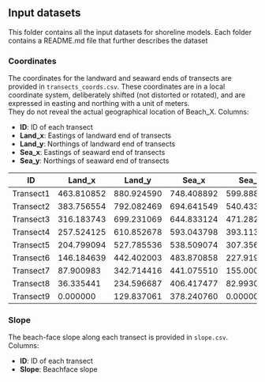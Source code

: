 ## Input datasets

This folder contains all the input datasets for shoreline models. Each folder contains a README.md file that further describes the dataset

### Coordinates
The coordinates for the landward and seaward ends of transects are provided in `transects_coords.csv`.
These coordinates are in a local coordinate system, deliberately shifted (not distorted or rotated), and are expressed in easting and northing with a unit of meters. \
They do not reveal the actual geographical location of Beach_X.
Columns:
- **ID**: ID of each transect
- **Land_x**: Eastings of landward end of transects
- **Land_y**: Northings of landward end of transects
- **Sea_x**: Eastings of seaward end of transects
- **Sea_y**: Northings of seaward end of transects

| ID        | Land_x      | Land_y      | Sea_x       | Sea_y       |
|-----------|-------------|-------------|-------------|-------------|
| Transect1 | 463.810852  | 880.924590  | 748.408892  | 599.888166  |
| Transect2 | 383.756554  | 792.082469  | 694.641549  | 540.433331  |
| Transect3 | 316.183743  | 699.231069  | 644.833124  | 471.282315  |
| Transect4 | 257.524125  | 610.852678  | 593.043798  | 393.113504  |
| Transect5 | 204.799094  | 527.785536  | 538.509074  | 307.356214  |
| Transect6 | 146.184639  | 442.402003  | 483.870858  | 227.919454  |
| Transect7 | 87.900983   | 342.714416  | 441.075510  | 155.000819  |
| Transect8 | 36.335441   | 234.596687  | 406.417477  | 82.993029   |
| Transect9 | 0.000000    | 129.837061  | 378.240760  | 0.000000    |

### Slope
The beach-face slope along each transect is provided in `slope.csv`.
Columns:
- **ID**: ID of each transect
- **Slope**: Beachface slope
